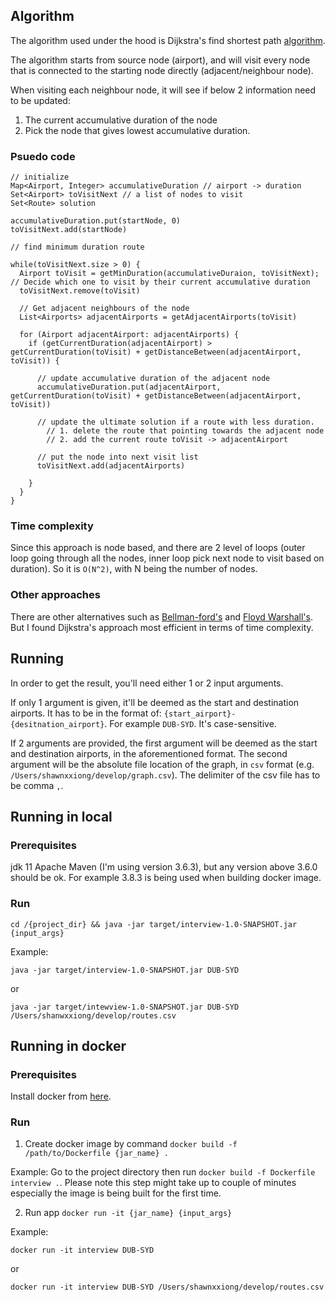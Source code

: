 ## Algorithm

The algorithm used under the hood is Dijkstra's find shortest path [algorithm](https://en.wikipedia.org/wiki/Dijkstra%27s_algorithm).

The algorithm starts from source node (airport), and will visit every node that is connected to the starting node directly (adjacent/neighbour node).

When visiting each neighbour node, it will see if below 2 information need to be updated:
1. The current accumulative duration of the node
2. Pick the node that gives lowest accumulative duration.

### Psuedo code

```
// initialize
Map<Airport, Integer> accumulativeDuration // airport -> duration
Set<Airport> toVisitNext // a list of nodes to visit
Set<Route> solution

accumulativeDuration.put(startNode, 0)
toVisitNext.add(startNode)

// find minimum duration route

while(toVisitNext.size > 0) {
  Airport toVisit = getMinDuration(accumulativeDuraion, toVisitNext); // Decide which one to visit by their current accumulative duration
  toVisitNext.remove(toVisit)
  
  // Get adjacent neighbours of the node
  List<Airports> adjacentAirports = getAdjacentAirports(toVisit)
  
  for (Airport adjacentAirport: adjacentAirports) {
    if (getCurrentDuration(adjacentAirport) > getCurrentDuration(toVisit) + getDistanceBetween(adjacentAirport, toVisit)) {
      
      // update accumulative duration of the adjacent node
      accumulativeDuration.put(adjacentAirport, getCurrentDuration(toVisit) + getDistanceBetween(adjacentAirport, toVisit))
      
      // update the ultimate solution if a route with less duration.
        // 1. delete the route that pointing towards the adjacent node
        // 2. add the current route toVisit -> adjacentAirport
      
      // put the node into next visit list
      toVisitNext.add(adjacentAirports)
      
    }
  }
}

```

### Time complexity

Since this approach is node based, and there are 2 level of loops (outer loop going through all the nodes, inner loop pick next node to visit based on duration).
So it is `O(N^2)`, with N being the number of nodes.

### Other approaches

There are other alternatives such as [Bellman-ford's](https://en.wikipedia.org/wiki/Bellman%E2%80%93Ford_algorithm) and [Floyd Warshall's](https://en.wikipedia.org/wiki/Floyd%E2%80%93Warshall_algorithm).
But I found Dijkstra's approach most efficient in terms of time complexity.

## Running

In order to get the result, you'll need either 1 or 2 input arguments.

If only 1 argument is given, it'll be deemed as the start and destination airports. It has to be in the format of: `{start_airport}-{desitnation_airport}`.
For example `DUB-SYD`. It's case-sensitive.

If 2 arguments are provided, the first argument will be deemed as the start and destination airports, in the aforementioned format.
The second argument will be the absolute file location of the graph, in `csv` format (e.g. `/Users/shawnxxiong/develop/graph.csv`).
The delimiter of the csv file has to be comma `,`.

## Running in local

### Prerequisites
jdk 11
Apache Maven (I'm using version 3.6.3), but any version above 3.6.0 should be ok. For example 3.8.3 is being used when building docker image.

### Run
`cd /{project_dir} && java -jar target/interview-1.0-SNAPSHOT.jar {input_args}`

Example:

```java -jar target/interview-1.0-SNAPSHOT.jar DUB-SYD```

or

```java -jar target/intewview-1.0-SNAPSHOT.jar DUB-SYD /Users/shanwxxiong/develop/routes.csv```

## Running in docker

### Prerequisites
Install docker from [here](https://docs.docker.com/get-docker).

### Run
1. Create docker image by command `docker build -f /path/to/Dockerfile {jar_name} .`
   
Example:
    Go to the project directory then run `docker build -f Dockerfile interview .`. Please note this step might take up to couple of minutes especially the image is being built for the first time.

2. Run app `docker run -it {jar_name} {input_args}`
   
Example:

```docker run -it interview DUB-SYD```

or

```docker run -it interview DUB-SYD /Users/shawnxxiong/develop/routes.csv```